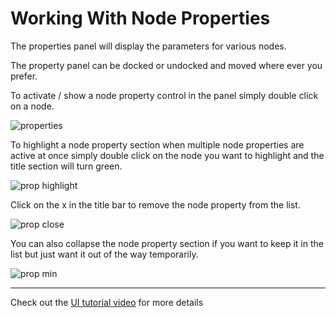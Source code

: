 # Working With Node Properties

The properties panel will display the parameters for various nodes.

The property panel can be docked or undocked and moved where ever you prefer.

To activate / show a node property control in the panel simply double click on a node.

![properties](../images/properties_panel.jpg)

To highlight a node property section when multiple node properties are active at once simply double click on the node you want to highlight and the title section will turn green.

![prop highlight](../images/property_highlight.jpg)

Click on the x in the title bar to remove the node property from the list.

![prop close](../images/property_close.jpg)

You can also collapse the node property section if you want to keep it in the list but just want it out of the way temporarily.

![prop min](../images/property_minimize.jpg)

---

Check out the [UI tutorial video](https://youtube.com/replace/with/video/link) for more details

